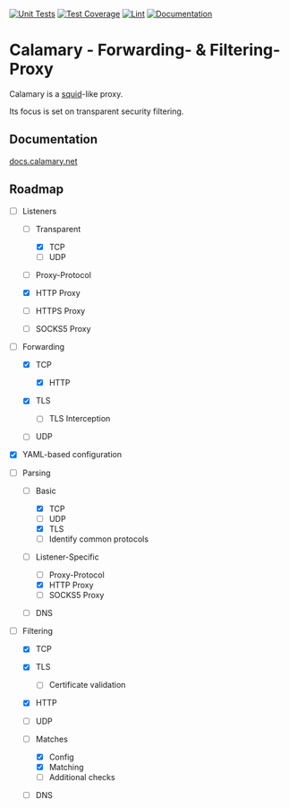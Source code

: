 [![Unit Tests](https://github.com/superstes/calamary/actions/workflows/test.yml/badge.svg?branch=latest)](https://github.com/superstes/calamary/actions/workflows/test.yml)
[![Test Coverage](https://codecov.io/gh/superstes/calamary/graph/badge.svg?token=UD4TM8N256)](https://codecov.io/gh/superstes/calamary)
[![Lint](https://github.com/superstes/calamary/actions/workflows/lint.yml/badge.svg?branch=latest)](https://github.com/superstes/calamary/actions/workflows/lint.yml)
[![Documentation](https://readthedocs.org/projects/calamary/badge/?version=latest)](https://docs.calamary.net/en/latest/?badge=latest)

# Calamary - Forwarding- & Filtering-Proxy

Calamary is a [squid](http://www.squid-cache.org/)-like proxy.

Its focus is set on transparent security filtering.

## Documentation

[docs.calamary.net](https://docs.calamary.net)

## Roadmap

- [ ] Listeners

  - [ ] Transparent

    - [x] TCP
    - [ ] UDP

  - [ ] Proxy-Protocol

  - [x] HTTP Proxy

  - [ ] HTTPS Proxy

  - [ ] SOCKS5 Proxy

- [ ] Forwarding

  - [x] TCP

    - [x] HTTP

  - [x] TLS

    - [ ] TLS Interception

  - [ ] UDP

- [x] YAML-based configuration

- [ ] Parsing

  - [ ] Basic

    - [x] TCP
    - [ ] UDP
    - [x] TLS
    - [ ] Identify common protocols

  - [ ] Listener-Specific

    - [ ] Proxy-Protocol
    - [x] HTTP Proxy
    - [ ] SOCKS5 Proxy

  - [ ] DNS

- [ ] Filtering

  - [x] TCP
  - [x] TLS

    - [ ] Certificate validation

  - [x] HTTP
  - [ ] UDP

  - [ ] Matches

    - [x] Config
    - [x] Matching
    - [ ] Additional checks

  - [ ] DNS
